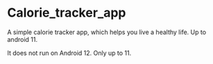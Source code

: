 # Calorie_tracker_app
A simple calorie tracker app, which helps you live a healthy life. Up to android 11.

It does not run on Android 12. Only up to 11.
